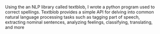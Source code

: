 Using the an NLP library called textblob, I wrote a python program used to correct spellings. 
Textblob provides a simple API for delving into common natural language processing tasks such as tagging part of speech, extracting nominal sentences, analyzing feelings, classifying, translating, and more 
